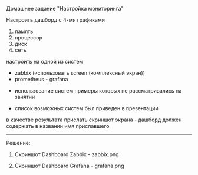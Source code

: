 Домашнее задание
"Настройка мониторинга"

Настроить дашборд с 4-мя графиками
1) память
2) процессор
3) диск
4) сеть

настроить на одной из систем
- zabbix (использовать screen (комплексный экран))
- prometheus - grafana

* использование систем примеры которых не рассматривались на занятии
- список возможных систем был приведен в презентации

в качестве результата прислать скриншот экрана - дашборд должен содержать в названии имя приславшего

______

Решение:

1. Скриншот Dashboard Zabbix - zabbix.png

2. Скриншот Dashboard Grafana - grafana.png


